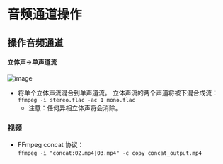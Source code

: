 # 音频通道操作
## 操作音频通道
#### 立体声→单声道流
![image](https://trac.ffmpeg.org/raw-attachment/wiki/AudioChannelManipulation/stereo_mono.png)
*  将单个立体声流混合到单声道流。 立体声流的两个声道将被下混合成流：     
    `ffmpeg -i stereo.flac -ac 1 mono.flac`
    - 注意：任何异相立体声将会消除。
### 视频
*  FFmpeg concat 协议：     
    `ffmpeg -i "concat:02.mp4|03.mp4" -c copy concat_output.mp4`
    
  
      

    
